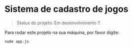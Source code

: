 <h1>Sistema de cadastro de jogos</h1>

> Status do projeto: Em desenvolvimento !!

Para rodar este projeto na sua máquina, por favor digite:

```
node app.js

```
